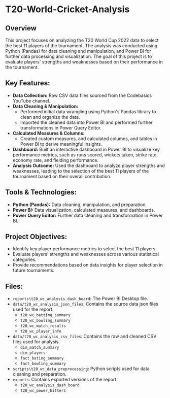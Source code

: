 # T20-World-Cricket-Analysis

## Overview
This project focuses on analyzing the T20 World Cup 2022 data to select the best 11 players of the tournament. The analysis was conducted using Python (Pandas) for data cleaning and manipulation, and Power BI for further data processing and visualization. The goal of this project is to evaluate players' strengths and weaknesses based on their performance in the tournament.

## Key Features:
- **Data Collection:** Raw CSV data files sourced from the Codebasics YouTube channel.
- **Data Cleaning & Manipulation:**
  - Performed initial data wrangling using Python's Pandas library to clean and organize the data.
  - Imported the cleaned data into Power BI and performed further transformations in Power Query Editor.
- **Calculated Measures & Columns:**
  - Created custom measures, and calculated columns, and tables in Power BI to derive meaningful insights.
- **Dashboard:** Built an interactive dashboard in Power BI to visualize key performance metrics, such as runs scored, wickets taken, strike rate, economy rate, and fielding performance.
- **Analysis Outcome:** Used the dashboard to analyze player strengths and weaknesses, leading to the selection of the best 11 players of the tournament based on their overall contribution.
## Tools & Technologies:
  - **Python (Pandas):** Data cleaning, manipulation, and preparation.
  - **Power BI:** Data visualization, calculated measures, and dashboards.
  - **Power Query Editor:** Further data cleaning and transformation in Power BI.
## Project Objectives:
- Identify key player performance metrics to select the best 11 players.
- Evaluate players' strengths and weaknesses across various statistical categories.
- Provide recommendations based on data insights for player selection in future tournaments.

## Files:
- `reports\t20_wc_analysis_dash_board`: The Power BI Desktop file.
- `data/t20_wc_analysis_json_files`: Contains the source data json files used for the report.
  - `t20_wc_batting_summary`
  - `t20_wc_bowling_summary`
  - `t20_wc_match_results`
  - `t20_wc_player_info`
- `data/t20_wc_analysis_csv_files`: Contains the raw and cleaned CSV files used for analysis.
  - `dim_match_summary`
  - `dim_players`
  - `fact_bating_summary`
  - `fact_bowling_summary`
- `scripts\t20_wc_data_preprocessing`: Python scripts used for data cleaning and preparation.
- `exports`: Contains exported versions of the report.
    - `t20_wc_analysis_dash_board`
    - `t20_wc_power_hitters`
